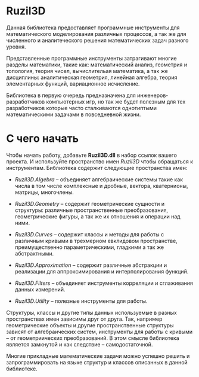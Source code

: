 # Ruzil3D

Данная библиотека предоставляет программные инструменты для математического моделирования различных процессов, а так же для численного и аналитеческого решения математических задач разного уровня.

Представленные программные инструменты затрагивают многие разделы математики, такие как: математический анализ, геометрия и топология, теория чисел, вычислительая математика, а так же дисциплины: аналитическая геометрия, линейная алгебра, теория элементарных функций, вариационное исчисление.

Библиотека в первую очередь предназначена для инженеров-разработчиков компьютерных игр, но так же будет полезным для тех разработчиков которые часто сталкиваются однотиптыми математическими задачами в повседневной жизни.

# С чего начать

Чтобы начать работу, добавьте <strong>Ruzil3D.dll</strong> в набор ссылок вашего проекта. И используйте пространство имен <em>Ruzil3D</em> чтобы обращаться к инструментам. Библиотека содержит следующие пространства имен:

<ul>
<li><p><em>Ruzil3D.Algebra</em> – объединяет алгебраические системы такие как числа в том числе комплексные и дробные, вектора, кватернионы, матрицы, многочлены.</p></li>
<li><p><em>Ruzil3D.Geometry</em> – содержит геометрические сущности и структуры: различные пространственные преобразования, геометрические фигуры, а так же их отношения и операции над ними.</p></li>
<li><p><em>Ruzil3D.Curves</em> – содержит классы и методы для работы с различным кривыми в трехмерном евклидовом пространстве, преимущественно параметрическими, гладкими а так же абстрактными.</p></li>
<li><p><em>Ruzil3D.Approximation</em> – содержит различные абстракции и реализации для аппроксимирования и интерполирования функций.</p></li>
<li><p><em>Ruzil3D.Filters</em> – объединяет инструменты корреляции и сглаживания данных измерений.</p></li>
<li><p><em>Ruzil3D.Utility</em> – полезные инструменты для работы.</p></li>
</ul>

Структуры, классы и другие типы данных используемые в разных пространствах имен зависимы друг от друга. Так, например геометрические объекты и другие пространственные структуры зависят от алгебраических систем, инструменты для работы с кривыми – от геометриических преобразований. В этом смысле библиотека является замкнутой и как следствие – самодостаточной.

Многие прикладные математические задачи можно успешно решить и запрограммировать на языке структур и классов описанных в данной библиотеке.
